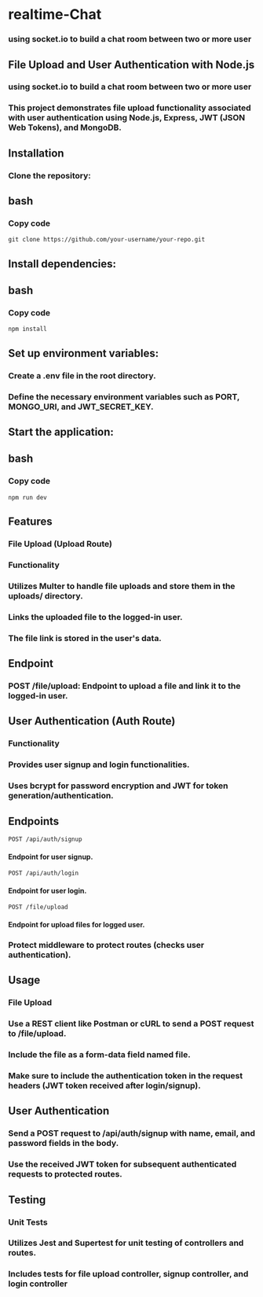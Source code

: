 # realtime-Chat
### using socket.io to build a chat room between two or more user

## File Upload and User Authentication with Node.js
### using socket.io to build a chat room between two or more user
### This project demonstrates file upload functionality associated with user authentication using Node.js, Express, JWT (JSON Web Tokens), and MongoDB.

## Installation
### Clone the repository: 

## bash
### Copy code
``` git clone https://github.com/your-username/your-repo.git ```
## Install dependencies:

## bash
### Copy code
``` npm install ```
## Set up environment variables:

### Create a .env file in the root directory.
### Define the necessary environment variables such as PORT, MONGO_URI, and JWT_SECRET_KEY.
## Start the application:

## bash
### Copy code
``` npm run dev ```
## Features
### File Upload (Upload Route)
### Functionality
### Utilizes Multer to handle file uploads and store them in the uploads/ directory.
### Links the uploaded file to the logged-in user.
### The file link is stored in the user's data.
## Endpoint
### POST /file/upload: Endpoint to upload a file and link it to the logged-in user.
## User Authentication (Auth Route)
### Functionality
### Provides user signup and login functionalities.
### Uses bcrypt for password encryption and JWT for token generation/authentication.
## Endpoints
``` POST /api/auth/signup ``` 
#### Endpoint for user signup.
``` POST /api/auth/login ``` 
#### Endpoint for user login. 
``` POST /file/upload ```
#### Endpoint for upload files  for logged user.
### Protect middleware to protect routes (checks user authentication).
## Usage
### File Upload
### Use a REST client like Postman or cURL to send a POST request to /file/upload.
### Include the file as a form-data field named file.
### Make sure to include the authentication token in the request headers (JWT token received after login/signup).
## User Authentication
### Send a POST request to /api/auth/signup with name, email, and password fields in the body.
### Use the received JWT token for subsequent authenticated requests to protected routes.
## Testing
### Unit Tests
### Utilizes Jest and Supertest for unit testing of controllers and routes.
### Includes tests for file upload controller, signup controller, and login controller
